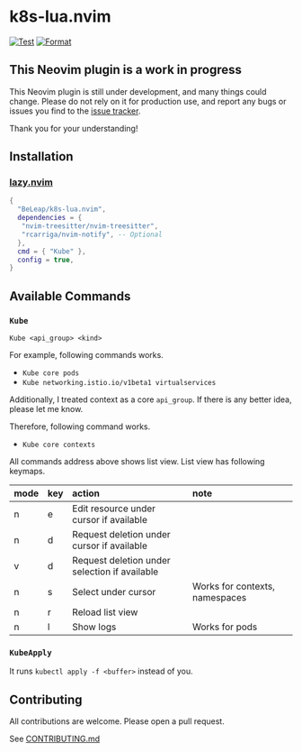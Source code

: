 # k8s-lua.nvim

[![Test](https://github.com/BeLeap/k8s-lua.nvim/actions/workflows/test.yaml/badge.svg)](https://github.com/BeLeap/k8s-lua.nvim/actions/workflows/test.yaml)
[![Format](https://github.com/BeLeap/k8s-lua.nvim/actions/workflows/format.yaml/badge.svg)](https://github.com/BeLeap/k8s-lua.nvim/actions/workflows/format.yaml)

## This Neovim plugin is a work in progress

This Neovim plugin is still under development, and many things could change.
Please do not rely on it for production use,
and report any bugs or issues you find to the [issue tracker](https://github.com/BeLeap/k8s-lua.nvim/issues).

Thank you for your understanding!

## Installation

### [lazy.nvim](https://github.com/folke/lazy.nvim)

```lua
{
  "BeLeap/k8s-lua.nvim",
  dependencies = {
   "nvim-treesitter/nvim-treesitter",
   "rcarriga/nvim-notify", -- Optional
  },
  cmd = { "Kube" },
  config = true,
}
```

## Available Commands

### `Kube`

```vim
Kube <api_group> <kind>
```

For example, following commands works.

- `Kube core pods`
- `Kube networking.istio.io/v1beta1 virtualservices`

Additionally, I treated context as a core `api_group`.
If there is any better idea, please let me know.

Therefore, following command works.

- `Kube core contexts`

All commands address above shows list view.
List view has following keymaps.

| mode | key | action                                         | note                           |
|:-----|:----|:-----------------------------------------------|:-------------------------------|
| n    | e   | Edit resource under cursor if available        |                                |
| n    | d   | Request deletion under cursor if available     |                                |
| v    | d   | Request deletion under selection if available  |                                |
| n    | s   | Select under cursor                            | Works for contexts, namespaces |
| n    | r   | Reload list view                               |                                |
| n    | l   | Show logs                                      | Works for pods                 |

### `KubeApply`

It runs `kubectl apply -f <buffer>` instead of you.

## Contributing

All contributions are welcome.
Please open a pull request.

See [CONTRIBUTING.md](CONTRIBUTING.md)

